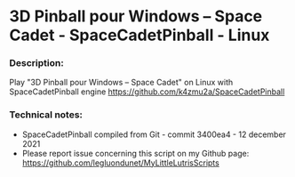 # 3D Pinball pour Windows – Space Cadet - SpaceCadetPinball - Linux

### Description:
Play "3D Pinball pour Windows – Space Cadet" on Linux with SpaceCadetPinball engine https://github.com/k4zmu2a/SpaceCadetPinball

### Technical notes:
- SpaceCadetPinball compiled from Git - commit 3400ea4 - 12 december 2021
- Please report issue concerning this script on my Github page:
https://github.com/legluondunet/MyLittleLutrisScripts

